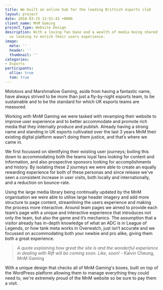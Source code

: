 ```yaml
---
title: We built an online hub for the leading Brittish esports club
layout: project
date: 2018-03-15 12:51:43 +0000
client_name: MnM Gaming
project_type: Website Design
description: With a loving fan base and a wealth of media being shared MnM contacted
  us looking to enrich their users experience.
image:
  meta: ''
  header: ''
  thumbnail: ''
categories:
- Esports
participants:
  ollie: true
  tom: true
---
```



Molotovs and Marshmallow Gaming, aside from having a fantastic name, have always strived to be more than just a fly-by-night esports team, to be sustainable and to be the standard for which UK esports teams are measured.

Working with MnM Gaming we were tasked with revamping their website to improve user experience and to better accommodate and promote rich media that they internally produce and publish. Already having a strong name and standing in UK esports cultivated over the last 3 years MnM their existing digital platform wasn’t doing them justice, and that’s where we came in.

We first focussed on identifying their existing user journeys; boiling this down to accommodating both the teams loyal fans looking for content and information, and also prospective sponsors looking for accomplishments and history. By isolating these 2 journeys we were able to create an equally rewarding experience for both of these personas and since release we've seen a consistent increase in user visits, both locally and internationally, and a reduction on bounce-rate.

  
Using the large media library being continually updated by the MnM organisation we were able to utilise large header imagery and add more structure to page content, streamlining the users experience and making the process more interactive. Around team pages we aimed to provide each team’s page with a unique and interactive experience that introduces not only the team, but also the game and it’s mechanics. The assumption that a visitor already has in-depth knowledge of what an ADC is in League of Legends, or how tank meta works in Overwatch, just isn’t accurate and we focussed on accommodating both your newbie and pro alike, giving them both a great experience.

> _A quote explaining how great the site is and the wonderful experience in dealing with Rift will be coming soon. Like, soon!_ - Kalvin Cheung, MnM Gaming

With a unique design that checks all of MnM Gaming's boxes, built on top of the WordPress platform allowing them to manage everything they could need to, we're extremely proud of the MnM website so be sure to pay them a visit.